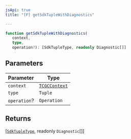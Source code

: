 ```yaml
---
jsApi: true
title: "[F] getSdkTupleWithDiagnostics"

---
```

```ts
function getSdkTupleWithDiagnostics(
   context, 
   type, 
   operation?): [SdkTupleType, readonly Diagnostic[]]
```

## Parameters

| Parameter | Type |
| ------ | ------ |
| `context` | [`TCGCContext`](../interfaces/TCGCContext.md) |
| `type` | `Tuple` |
| `operation`? | `Operation` |

## Returns

[[`SdkTupleType`](../interfaces/SdkTupleType.md), readonly `Diagnostic`[]]
